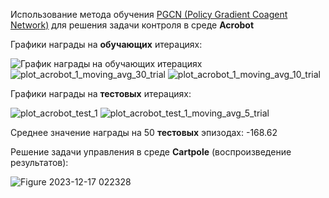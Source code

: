 Использование метода обучения [PGCN (Policy Gradient Coagent Network)](https://arxiv.org/pdf/2005.05941.pdf) для решения задачи контроля в среде **Acrobot**

Графики награды на **обучающих** итерациях:

![График награды на обучающих итерациях](https://github.com/tiyunes/snn_rl/assets/79756733/a522074e-bbc4-477c-90ad-4daf25125950)
![plot_acrobot_1_moving_avg_30_trial](https://github.com/tiyunes/snn_rl/assets/79756733/9a7c0db9-6e78-401d-8c1f-8333dc2d769f)
![plot_acrobot_1_moving_avg_10_trial](https://github.com/tiyunes/snn_rl/assets/79756733/4bbc44a9-822e-4744-adc6-8205db375e6e)

Графики награды на **тестовых** итерациях:

![plot_acrobot_test_1](https://github.com/tiyunes/snn_rl/assets/79756733/2350b0a0-4682-474a-b17e-ba7edc2aeb68)
![plot_acrobot_test_1_moving_avg_5_trial](https://github.com/tiyunes/snn_rl/assets/79756733/a8c903f9-c176-417b-9c2b-fd83c20c249b)

Среднее значение награды на 50 **тестовых** эпизодах: -168.62 

Решение задачи управления в среде **Cartpole** (воспроизведение результатов):

![Figure 2023-12-17 022328](https://github.com/tiyunes/snn_rl/assets/79756733/4db9ba99-11d8-4a75-b1e3-b2582234de8d)
